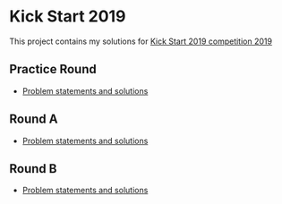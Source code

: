 # Kick Start 2019

This project contains my solutions for [Kick Start 2019 competition 2019](https://codingcompetitions.withgoogle.com/kickstart/archive/2019)

## Practice Round

- [Problem statements and solutions](/Practice%20Round)

## Round A

- [Problem statements and solutions](/Round%20A)

## Round B

- [Problem statements and solutions](/Round%20B)
